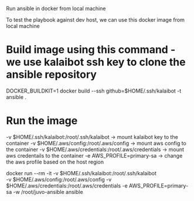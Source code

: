 Run ansible in docker from local machine

To test the playbook against dev host, we can use this docker image from local machine

# Build image using this command - we use kalaibot ssh key to clone the ansible repository
DOCKER_BUILDKIT=1 docker build --ssh github=$HOME/.ssh/kalaibot -t ansible .

# Run the image
-v $HOME/.ssh/kalaibot:/root/.ssh/kalaibot -> mount kalaibot key to the container
-v $HOME/.aws/config:/root/.aws/config -> mount aws config to the container
-v $HOME/.aws/credentials:/root/.aws/credentials -> mount aws credentails to the container
-e AWS_PROFILE=primary-sa -> change the aws profile based on the host region

docker run --rm -it -v $HOME/.ssh/kalaibot:/root/.ssh/kalaibot \
-v $HOME/.aws/config:/root/.aws/config -v $HOME/.aws/credentials:/root/.aws/credentials -e AWS_PROFILE=primary-sa -w /root/juvo-ansible ansible

